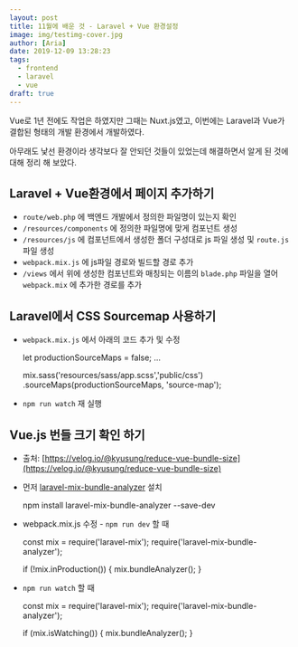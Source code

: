 ```yaml
---
layout: post
title: 11월에 배운 것 - Laravel + Vue 환경설정
image: img/testimg-cover.jpg
author: [Aria]
date: 2019-12-09 13:28:23
tags:
  - frontend
  - laravel
  - vue
draft: true
---
```


Vue로 1년 전에도 작업은 하였지만 그때는 Nuxt.js였고, 이번에는 Laravel과 Vue가 결합된 형태의 개발 환경에서 개발하였다.

아무래도 낯선 환경이라 생각보다 잘 안되던 것들이 있었는데 해결하면서 알게 된 것에 대해 정리 해 보았다.

Laravel + Vue환경에서 페이지 추가하기
--------------------------

*   `route/web.php` 에 백엔드 개발에서 정의한 파일명이 있는지 확인
*   `/resources/components` 에 정의한 파일명에 맞게 컴포넌트 생성
*   `/resources/js` 에 컴포넌트에서 생성한 폴더 구성대로 js 파일 생성 및 `route.js` 파일 생성
*   `webpack.mix.js` 에 js파일 경로와 빌드할 경로 추가
*   `/views` 에서 위에 생성한 컴포넌트와 매칭되는 이름의 `blade.php` 파일을 열어 `webpack.mix` 에 추가한 경로를 추가

Laravel에서 CSS Sourcemap 사용하기
----------------------------

*   `webpack.mix.js` 에서 아래의 코드 추가 및 수정
    
    let productionSourceMaps = false;
    ...
    
    mix.sass('resources/sass/app.scss','public/css')
    	 .sourceMaps(productionSourceMaps, 'source-map');
    
*   `npm run watch` 재 실행

Vue.js 번들 크기 확인 하기
------------------

*   출처: [https://velog.io/@kyusung/reduce-vue-bundle-size](https://velog.io/@kyusung/reduce-vue-bundle-size)
*   먼저 [laravel-mix-bundle-analyzer](https://www.npmjs.com/package/laravel-mix-bundle-analyzer) 설치
    
    npm install laravel-mix-bundle-analyzer --save-dev
    
*   webpack.mix.js 수정 - `npm run dev` 할 때
    
    const mix = require('laravel-mix');
    require('laravel-mix-bundle-analyzer');
     
    if (!mix.inProduction()) {
        mix.bundleAnalyzer();
    }
    
*   `npm run watch` 할 때
    
    const mix = require('laravel-mix');
    require('laravel-mix-bundle-analyzer');
     
    if (mix.isWatching()) {
        mix.bundleAnalyzer();
    }